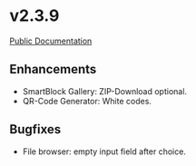 # v2.3.9

[Public Documentation](https://github.com/wirDesign-communication-AG/wirHub-doc/issues/112)

## Enhancements

- SmartBlock Gallery: ZIP-Download optional.
- QR-Code Generator: White codes.

## Bugfixes

- File browser: empty input field after choice.
